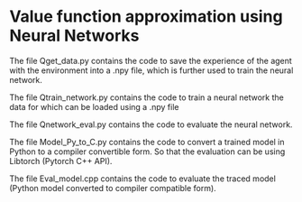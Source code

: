 # Value function approximation using Neural Networks

The file Qget_data.py contains the code to save the experience of the agent with the environment into a .npy file, which is further used to train the neural network.

The file Qtrain_network.py contains the code to train a neural network the data for which can be loaded using a .npy file

The file Qnetwork_eval.py contains the code to evaluate the neural network. 

The file Model_Py_to_C.py contains the code to convert a trained model in Python to a compiler convertible form. So that the evaluation can be using Libtorch (Pytorch C++ API).

The file Eval_model.cpp contains the code to evaluate the traced model (Python model converted to compiler compatible form).
